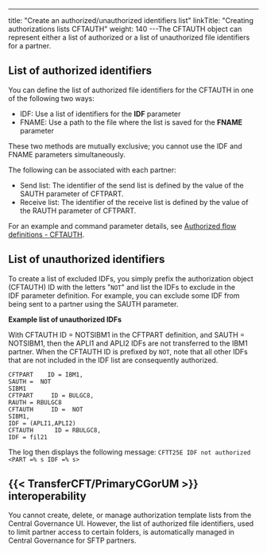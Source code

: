 ---
title: "Create  an authorized/unauthorized identifiers list"
linkTitle: "Creating authorizations lists CFTAUTH"
weight: 140
---The CFTAUTH object can represent either a list of authorized or a list of unauthorized file identifiers for a partner.

## List of authorized identifiers

You can define the list of authorized file identifiers for the CFTAUTH in one of the following two ways:

* IDF: Use a list of identifiers
    for the ****IDF**** parameter
* FNAME: Use a path to the file where
    the list is saved for the ****FNAME****
    parameter

These two methods are mutually exclusive; you cannot use the IDF and FNAME parameters simultaneously.

The following can be associated with each partner:

* Send list: The identifier of the send list is defined by the value of the SAUTH
    parameter of CFTPART.
* Receive list: The identifier of the receive list is defined by the value of the RAUTH
    parameter of CFTPART.

For an example and command parameter details, see [Authorized flow definitions - CFTAUTH](../../../c_intro_userinterfaces/web_copilot_ui/flow_def_intro/cftauth).

## List of unauthorized identifiers

To create a list of excluded IDFs, you simply prefix the authorization object (CFTAUTH) ID with the letters "`NOT`" and list the IDFs to exclude in the IDF parameter definition. For example, you can exclude some IDF from being sent to a partner using the SAUTH parameter.

****Example list of unauthorized IDFs****

With CFTAUTH ID = NOTSIBM1 in the CFTPART definition, and SAUTH = NOTSIBM1, then the APLI1 and APLI2 IDFs are not transferred to the IBM1 partner. When the CFTAUTH ID is prefixed by `NOT`, note that all other IDFs that are not included in the IDF list are consequently authorized.

```
CFTPART    ID = IBM1,
SAUTH =  NOT
SIBM1
CFTPART     ID = BULGC8,
RAUTH = RBULGC8
CFTAUTH     ID =  NOT
SIBM1,
IDF = (APLI1,APLI2)
CFTAUTH      ID = RBULGC8,
IDF = fil21
```

The log then displays the following message: `CFTT25E IDF not authorized <PART =% s IDF =% s>`

## {{< TransferCFT/PrimaryCGorUM  >}} interoperability

You cannot create, delete, or manage authorization template lists from the Central Governance UI. However, the list of authorized file identifiers, used to limit partner access to certain folders, is automatically managed in Central Governance for SFTP partners.
